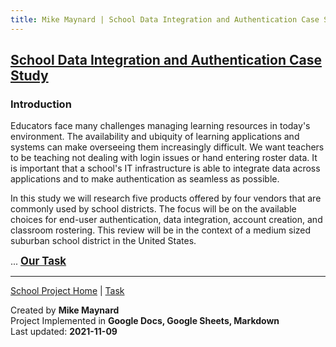 ```yaml
---
title: Mike Maynard | School Data Integration and Authentication Case Study - Introduction
---
```

## [School Data Integration and Authentication Case Study](/school/)

### Introduction

Educators face many challenges managing learning resources in today's environment. The availability and ubiquity of learning applications and systems can make overseeing them increasingly difficult. We want teachers to be teaching not dealing with login issues or hand entering roster data. It is important that a school's IT infrastructure is able to integrate data across applications and to make authentication as seamless as possible.

In this study we will research five products offered by four vendors that are commonly used by school districts. The focus will be on the available choices for end-user authentication, data integration, account creation, and classroom rostering. This review will be in the context of a medium sized suburban school district in the United States.

 ... <BIG><B>[Our Task](task.html)</B> </BIG>







---
[School Project Home](./) | [Task](task.html)

Created by **Mike Maynard**<BR>
Project Implemented in **Google Docs, Google Sheets, Markdown**<BR>
Last updated:  **2021-11-09**
